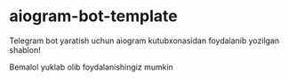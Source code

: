 # aiogram-bot-template
Telegram bot yaratish uchun aiogram kutubxonasidan foydalanib yozilgan shablon!

Bemalol yuklab olib foydalanishingiz mumkin
